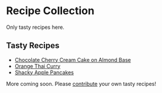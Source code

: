 # Recipe Collection
Only tasty recipes here.

## Tasty Recipes
- [Chocolate Cherry Cream Cake on Almond Base](chocolate_cherry_cream_cake_on_almond_base.md)
- [Orange Thai Curry](orange_thai_curry.md)
- [Shacky Apple Pancakes](shacky_pancakes.md)

More coming soon.
Please [contribute](CONTRIBUTING.md) your own tasty recipes!
